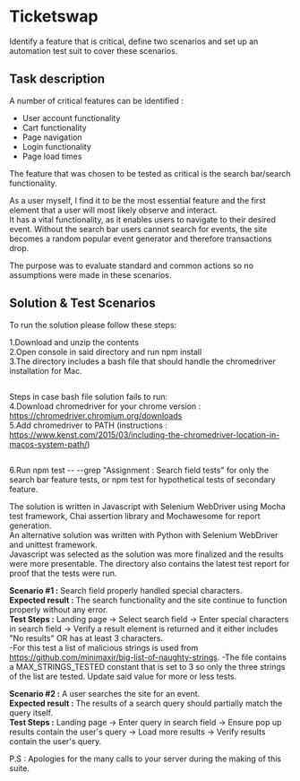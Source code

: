 # Ticketswap
Identify a feature that is critical, define two scenarios and set up an automation test suit to cover these scenarios.
 
## Task description
A number of critical features can be identified :   
- User account functionality 
- Cart functionality 
- Page navigation 
- Login functionality 
- Page load times   

The feature that was chosen to be tested as critical is the search bar/search functionality.  

As a user myself, I find it to be the most essential feature and the first element that a user will most likely observe and interact.  
It has a vital functionality, as it enables users to navigate to their desired event. Without the search bar users cannot search for events, the site becomes a random popular event generator and therefore transactions drop.  

The purpose was to evaluate standard and common actions so no assumptions were made in these scenarios.

## Solution & Test Scenarios

To run the solution please follow these steps:  

1.Download and unzip the contents  
2.Open console in said directory and run npm install   
3.The directory includes a bash file that should handle the chromedriver installation for Mac.  
##
Steps in case bash file solution fails to run:  
4.Download chromedriver for your chrome version : https://chromedriver.chromium.org/downloads   
5.Add chromedriver to PATH (instructions : https://www.kenst.com/2015/03/including-the-chromedriver-location-in-macos-system-path/)  
##
6.Run npm test -- --grep "Assignment : Search field tests" for only the search bar feature tests, or npm test for hypothetical tests of secondary feature.

The solution is written in Javascript with Selenium WebDriver using Mocha test framework, Chai assertion library and Mochawesome for report generation.  
An alternative solution was written with Python with Selenium WebDriver and unittest framework.   
Javascript was selected as the solution was more finalized and the results were more presentable. 
The directory also contains the latest test report for proof that the tests were run.

**Scenario #1 :** Search field properly handled special characters.  
**Expected result :** The search functionality and the site continue to function properly without any error.  
**Test Steps :** Landing page -> Select search field -> Enter special characters in search field -> Verify a result element is returned and it either includes "No results" OR has at least 3 characters.  
-For this test a list of malicious strings is used from https://github.com/minimaxir/big-list-of-naughty-strings.
-The file contains a MAX_STRINGS_TESTED constant that is set to 3 so only the three strings of the list are tested. Update said value for more or less tests.

**Scenario #2 :** A user searches the site for an event.  
**Expected result :** The results of a search query should partially match the query itself.  
**Test Steps :** Landing page -> Enter query in search field -> Ensure pop up results contain the user's query -> Load more results -> Verify results contain the user's query.

P.S : Apologies for the many calls to your server during the making of this suite.



